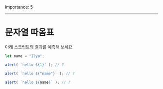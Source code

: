 importance: 5

---

# 문자열 따옴표

아래 스크립트의 결과를 예측해 보세요.

```js
let name = "Ilya";

alert( `hello ${1}` ); // ?

alert( `hello ${"name"}` ); // ?

alert( `hello ${name}` ); // ?
```
